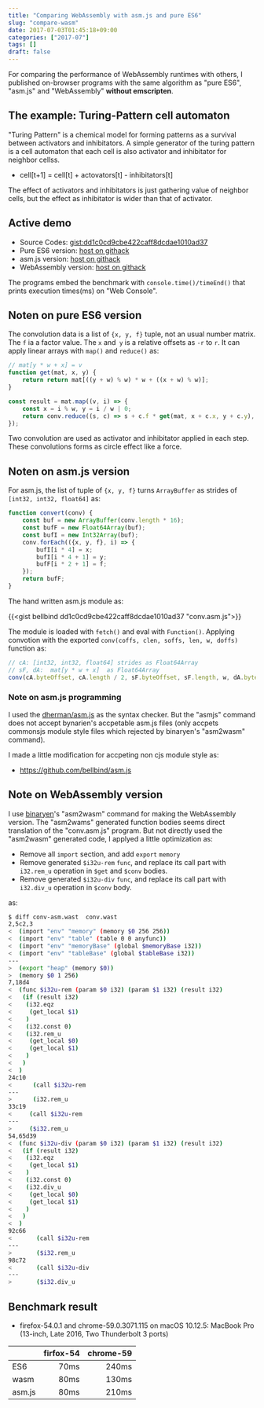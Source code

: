 ```yaml
---
title: "Comparing WebAssembly with asm.js and pure ES6"
slug: "compare-wasm"
date: 2017-07-03T01:45:18+09:00
categories: ["2017-07"]
tags: []
draft: false
---
```


For comparing the performance of WebAssembly runtimes with others,
I published on-browser programs with the same algorithm 
as "pure ES6", "asm.js" and "WebAssembly" **without emscripten**.

<!--more-->

## The example: Turing-Pattern cell automaton

"Turing Pattern" is a chemical model for forming patterns
as a survival between activators and inhibitators.
A simple generator of the turing pattern is a cell automaton that
each cell is also activator and inhibitator for neighbor cellss.

- cell[t+1] = cell[t] + actovators[t] - inhibitators[t]

The effect of activators and inhibitators is just gathering value of neighbor cells,
but the effect as inhibitator is wider than that of activator.

## Active demo

- Source Codes: [gist:dd1c0cd9cbe422caff8dcdae1010ad37](https://gist.github.com/bellbind/dd1c0cd9cbe422caff8dcdae1010ad37)
- Pure ES6 version: [host on githack](https://gist.githack.com/bellbind/dd1c0cd9cbe422caff8dcdae1010ad37/raw/index-es6.html)
- asm.js version: [host on githack](https://gist.githack.com/bellbind/dd1c0cd9cbe422caff8dcdae1010ad37/raw/index-asm.html)
- WebAssembly version: [host on githack](https://gist.githack.com/bellbind/dd1c0cd9cbe422caff8dcdae1010ad37/raw/index-wasm.html)

The programs embed the benchmark with `console.time()/timeEnd()` that prints execution times(ms) on  "Web Console".

## Noten on pure ES6 version

The convolution data is a list of `{x, y, f}` tuple, not an usual number matrix. 
The `f` ia a factor value. The `x` and` y` is a relative offsets as `-r` to `r`.
It can apply linear arrays with `map()` and `reduce()` as:

```js
// mat[y * w + x] = v
function get(mat, x, y) {
    return return mat[((y + w) % w) * w + ((x + w) % w)];
}

const result = mat.map((v, i) => {
    const x = i % w, y = i / w | 0;
    return conv.reduce((s, c) => s + c.f * get(mat, x + c.x, y + c.y), 0);
});
```

Two convolution are used as activator and inhibitator applied in each step.
These convolutions forms as circle effect like a force.

## Noten on asm.js version

For asm.js, the list of tuple of `{x, y, f}`  turns `ArrayBuffer` as strides of `[int32, int32, float64]` as:

```js
function convert(conv) {
    const buf = new ArrayBuffer(conv.length * 16);
    const bufF = new Float64Array(buf);
    const bufI = new Int32Array(buf);
    conv.forEach(({x, y, f}, i) => {
        bufI[i * 4] = x;
        bufI[i * 4 + 1] = y;
        bufF[i * 2 + 1] = f;
    });
    return bufF;
}
```

The hand written asm.js module as:

{{<gist bellbind dd1c0cd9cbe422caff8dcdae1010ad37 "conv.asm.js">}}

The module is loaded with `fetch()` and eval with `Function()`.
Applying convotion with the exported `conv(coffs, clen, soffs, len, w, doffs)` function as:

```js
// cA: [int32, int32, float64] strides as Float64Array
// sF, dA:  mat[y * w + x]  as Float64Array
conv(cA.byteOffset, cA.length / 2, sF.byteOffset, sF.length, w, dA.byteOffset);
```

### Note on asm.js programming

I used the [dherman/asm.js](https://github.com/dherman/asm.js) as the syntax checker.
But the "asmjs" command does not accept bynarien's accpetable asm.js files
(only accpets commonsjs module style files which rejected by binaryen's "asm2wasm" command).

I made a little modification for accpeting non cjs module style as:

- https://github.com/bellbind/asm.js

## Note on WebAssembly version

I use [binaryen](https://github.com/WebAssembly/binaryen)'s "asm2wasm" command for making the WebAssembly version.
The "asm2wams" generated function bodies seems direct translation of the "conv.asm.js" program.
But not directly used the "asm2wasm" generated code, I applyed a little optimization as:

- Remove all `import` section, and add `export` `memory`
- Remove generated `$i32u-rem` `func`, and replace its call part with `i32.rem_u` operation in `$get` and `$conv` bodies.
- Remove generated `$i32u-div` `func`, and replace its call part with `i32.div_u` operation in `$conv` body.

as:

```bash
$ diff conv-asm.wast  conv.wast
2,5c2,3
<  (import "env" "memory" (memory $0 256 256))
<  (import "env" "table" (table 0 0 anyfunc))
<  (import "env" "memoryBase" (global $memoryBase i32))
<  (import "env" "tableBase" (global $tableBase i32))
---
>  (export "heap" (memory $0))
>  (memory $0 1 256)
7,18d4
<  (func $i32u-rem (param $0 i32) (param $1 i32) (result i32)
<   (if (result i32)
<    (i32.eqz
<     (get_local $1)
<    )
<    (i32.const 0)
<    (i32.rem_u
<     (get_local $0)
<     (get_local $1)
<    )
<   )
<  )
24c10
<      (call $i32u-rem
---
>      (i32.rem_u
33c19
<     (call $i32u-rem
---
>     ($i32.rem_u
54,65d39
<  (func $i32u-div (param $0 i32) (param $1 i32) (result i32)
<   (if (result i32)
<    (i32.eqz
<     (get_local $1)
<    )
<    (i32.const 0)
<    (i32.div_u
<     (get_local $0)
<     (get_local $1)
<    )
<   )
<  )
92c66
<       (call $i32u-rem
---
>       ($i32.rem_u
98c72
<       (call $i32u-div
---
>       ($i32.div_u
```

## Benchmark result

- firefox-54.0.1 and chrome-59.0.3071.115 on macOS 10.12.5: MacBook Pro (13-inch, Late 2016, Two Thunderbolt 3 ports)

|      |firfox-54|chrome-59|
|------|--------:|--------:|
|ES6   | 70ms    | 240ms   |
|wasm  | 80ms    | 130ms   |
|asm.js| 80ms    | 210ms   |




